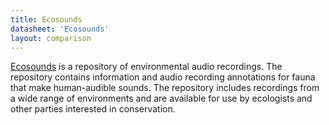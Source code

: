 ```yaml
---
title: Ecosounds
datasheet: 'Ecosounds'
layout: comparison
---
```


[Ecosounds](https://www.ecosounds.org/) is a repository of environmental audio recordings. The repository contains information and audio recording annotations for fauna that make human-audible sounds. The repository includes recordings from a wide range of environments and are available for use by ecologists and other parties interested in conservation.